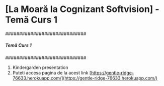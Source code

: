 # [La Moară la Cognizant Softvision] - Temă Curs 1

#############################
##### Temă Curs 1 #####
#############################
1. Kindergarden presentation
2. Puteti accesa pagina de la acest link [https://gentle-ridge-76633.herokuapp.com/](https://gentle-ridge-76633.herokuapp.com/)
